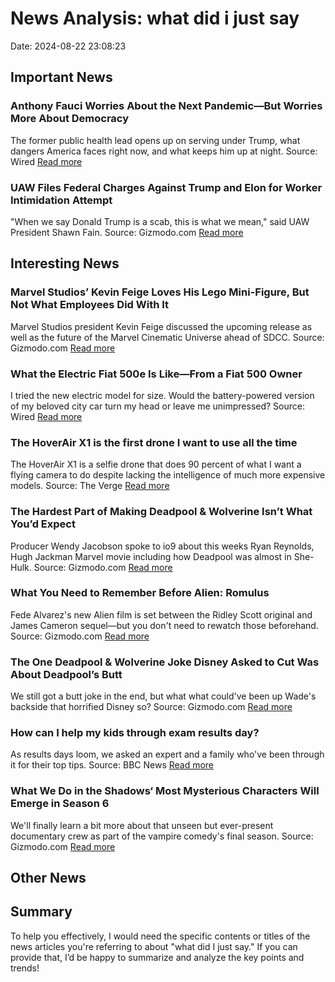 # News Analysis: what did i just say

Date: 2024-08-22 23:08:23

## Important News

### Anthony Fauci Worries About the Next Pandemic—But Worries More About Democracy
The former public health lead opens up on serving under Trump, what dangers America faces right now, and what keeps him up at night.
Source: Wired
[Read more](https://www.wired.com/story/anthony-fauci-interview-q-and-a-july-2024-trump-harris/)

### UAW Files Federal Charges Against Trump and Elon for Worker Intimidation Attempt
"When we say Donald Trump is a scab, this is what we mean," said UAW President Shawn Fain.
Source: Gizmodo.com
[Read more](https://gizmodo.com/uaw-files-federal-charges-against-trump-and-elon-for-worker-intimidation-attempt-2000486361)

## Interesting News

### Marvel Studios’ Kevin Feige Loves His Lego Mini-Figure, But Not What Employees Did With It
Marvel Studios president Kevin Feige discussed the upcoming release as well as the future of the Marvel Cinematic Universe ahead of SDCC.
Source: Gizmodo.com
[Read more](https://gizmodo.com/kevin-feige-interview-deadpool-wolverine-lego-xmen-2000477408)

### What the Electric Fiat 500e Is Like—From a Fiat 500 Owner
I tried the new electric model for size. Would the battery-powered version of my beloved city car turn my head or leave me unimpressed?
Source: Wired
[Read more](https://www.wired.com/story/what-the-electric-fiat-500e-is-like-from-a-fiat-500-owner/)

### The HoverAir X1 is the first drone I want to use all the time
The HoverAir X1 is a selfie drone that does 90 percent of what I want a flying camera to do despite lacking the intelligence of much more expensive models.
Source: The Verge
[Read more](https://www.theverge.com/24211113/hoverair-x1-review-selfie-drone-price-specs)

### The Hardest Part of Making Deadpool & Wolverine Isn’t What You’d Expect
Producer Wendy Jacobson spoke to io9 about this weeks Ryan Reynolds, Hugh Jackman Marvel movie including how Deadpool was almost in She-Hulk.
Source: Gizmodo.com
[Read more](https://gizmodo.com/deadpool-wolverine-interview-producer-she-hulk-cameos-2000478107)

### What You Need to Remember Before Alien: Romulus
Fede Alvarez's new Alien film is set between the Ridley Scott original and James Cameron sequel—but you don't need to rewatch those beforehand.
Source: Gizmodo.com
[Read more](https://gizmodo.com/alien-romulus-primer-what-you-need-to-know-aliens-2000486483)

### The One Deadpool & Wolverine Joke Disney Asked to Cut Was About Deadpool’s Butt
We still got a butt joke in the end, but what what could've been up Wade's backside that horrified Disney so?
Source: Gizmodo.com
[Read more](https://gizmodo.com/deadpool-wolverine-disney-cut-joke-pinocchio-marvel-2000484684)

### How can I help my kids through exam results day?
As results days loom, we asked an expert and a family who've been through it for their top tips.
Source: BBC News
[Read more](https://www.bbc.com/news/articles/c51ywyxp8d1o)

### What We Do in the Shadows‘ Most Mysterious Characters Will Emerge in Season 6
We'll finally learn a bit more about that unseen but ever-present documentary crew as part of the vampire comedy's final season.
Source: Gizmodo.com
[Read more](https://gizmodo.com/what-we-do-in-the-shadows-most-mysterious-characters-will-emerge-in-season-6-2000479364)

## Other News

## Summary

To help you effectively, I would need the specific contents or titles of the news articles you're referring to about "what did I just say." If you can provide that, I’d be happy to summarize and analyze the key points and trends!
